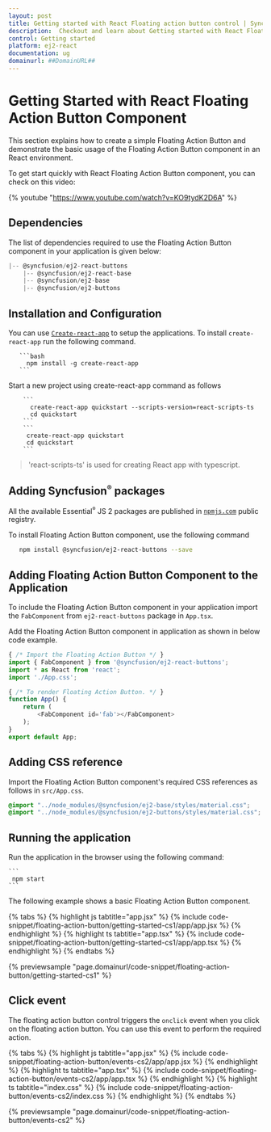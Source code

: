 ```yaml
---
layout: post
title: Getting started with React Floating action button control | Syncfusion
description:  Checkout and learn about Getting started with React Floating action button component of Syncfusion Essential JS 2 and more details.
control: Getting started 
platform: ej2-react
documentation: ug
domainurl: ##DomainURL##
---
```


# Getting Started with React Floating Action Button Component

This section explains how to create a simple Floating Action Button and demonstrate the basic usage of the Floating Action Button component in an React environment.

To get start quickly with React Floating Action Button component, you can check on this video:

{% youtube "https://www.youtube.com/watch?v=KO9tydK2D6A" %}

## Dependencies

The list of dependencies required to use the Floating Action Button component in your application is given below:

```js
|-- @syncfusion/ej2-react-buttons
    |-- @syncfusion/ej2-react-base
    |-- @syncfusion/ej2-base
    |-- @syncfusion/ej2-buttons
```

## Installation and Configuration

You can use [`Create-react-app`](https://github.com/facebook/create-react-app) to setup
the applications. To install `create-react-app` run the following command.

       ```bash
         npm install -g create-react-app
       ```

Start a new project using create-react-app command as follows

        ```
          create-react-app quickstart --scripts-version=react-scripts-ts
          cd quickstart
        ```
        ```
         create-react-app quickstart
         cd quickstart
        ```

> 'react-scripts-ts' is used for creating React app with typescript.

## Adding Syncfusion<sup style="font-size:70%">&reg;</sup> packages

All the available Essential<sup style="font-size:70%">&reg;</sup> JS 2 packages are published in [`npmjs.com`](https://www.npmjs.com/~syncfusionorg) public registry.

To install Floating Action Button component, use the following command

   ```bash
      npm install @syncfusion/ej2-react-buttons --save
  ```

## Adding Floating Action Button Component to the Application

To include the Floating Action Button component in your application import the `FabComponent` from `ej2-react-buttons` package in `App.tsx`.

Add the Floating Action Button component in application as shown in below code example.

```ts
{ /* Import the Floating Action Button */ }
import { FabComponent } from '@syncfusion/ej2-react-buttons';
import * as React from 'react';
import './App.css';

{ /* To render Floating Action Button. */ }
function App() {
    return (
        <FabComponent id='fab'></FabComponent>
    );
}
export default App;
```

## Adding CSS reference

Import the Floating Action Button component's required CSS references as follows in `src/App.css`.

```css
@import "../node_modules/@syncfusion/ej2-base/styles/material.css";
@import "../node_modules/@syncfusion/ej2-buttons/styles/material.css";
```

## Running the application

Run the application in the browser using the following command:

    ```
     npm start
    ```

The following example shows a basic Floating Action Button component.

{% tabs %}
{% highlight js tabtitle="app.jsx" %}
{% include code-snippet/floating-action-button/getting-started-cs1/app/app.jsx %}
{% endhighlight %}
{% highlight ts tabtitle="app.tsx" %}
{% include code-snippet/floating-action-button/getting-started-cs1/app/app.tsx %}
{% endhighlight %}
{% endtabs %}

 {% previewsample "page.domainurl/code-snippet/floating-action-button/getting-started-cs1" %}

## Click event

The floating action button control triggers the `onclick` event when you click on the floating action button. You can use this event to perform the required action.

{% tabs %}
{% highlight js tabtitle="app.jsx" %}
{% include code-snippet/floating-action-button/events-cs2/app/app.jsx %}
{% endhighlight %}
{% highlight ts tabtitle="app.tsx" %}
{% include code-snippet/floating-action-button/events-cs2/app/app.tsx %}
{% endhighlight %}
{% highlight ts tabtitle="index.css" %}
{% include code-snippet/floating-action-button/events-cs2/index.css %}
{% endhighlight %}
{% endtabs %}

 {% previewsample "page.domainurl/code-snippet/floating-action-button/events-cs2" %}
